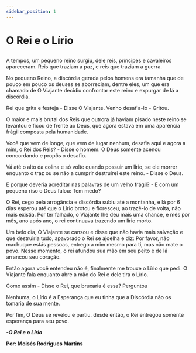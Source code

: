 ```yaml
---
sidebar_position: 1
---
```


# O Rei e o Lírio

##

A tempos, um pequeno reino surgiu, dele reis, príncipes e cavaleiros apareceram. Reis que traziam a paz, e reis que traziam a guerra.

No pequeno Reino, a discórdia gerada pelos homens era tamanha que de pouco em pouco os deuses se aborreciam, dentre eles, um que era chamado de O Viajante decidiu confrontar este reino e expurgar de lá a discórdia.

Rei que grita e festeja - Disse O Viajante. Venho desafia-lo - Gritou.

O maior e mais brutal dos Reis que outrora já haviam pisado neste reino se levantou e ficou de frente ao Deus, que agora estava em uma aparência frágil composta pela humanidade.

Você que vem de longe, que vem de lugar nenhum, desafia aqui e agora a mim, o Rei dos Reis? - Disse o homem. O Deus somente acenou concordando e propôs o desafio.

Vá até o alto da colina e só volte quando possuir um lírio, se ele morrer enquanto o traz ou se não a cumprir destruirei este reino. - Disse o Deus.

E porque deveria acreditar nas palavras de um velho frágil? - E com um pequeno riso o Deus falou: Tem medo?

O Rei, cego pela arrogância e discórdia subiu até a montanha, e lá por 6 dias esperou até que o Lírio brotou e floresceu, ao trazê-lo de volta, não mais existia. Por ter falhado, o Viajante lhe deu mais uma chance, e mês por mês, ano após ano, o rei continuava trazendo um lírio morto.

Um belo dia, O Viajante se cansou e disse que não havia mais salvação e que destruiria tudo, apavorado o Rei se ajoelha e diz: Por favor, não machuque estás pessoas, entrego a mim mesmo para ti, mas não mate o povo. Nesse momento, o rei afundou sua mão em seu peito e de lá arrancou seu coração.

Então agora você entendeu não é, finalmente me trouxe o Lírio que pedi. O Viajante fala enquanto abre a mão do Rei e dele tira o Lírio.

Como assim - Disse o Rei, que bruxaria é essa? Perguntou

Nenhuma, o Lírio é a Esperança que eu tinha que a Discórdia não os tomaria de sua mente.

Por fim, O Deus se revelou e partiu. desde então, o Rei entregou somente esperança para seu povo.

**_-O Rei e o Lírio_**

**Por: Moisés Rodrigues Martins**